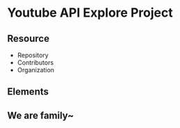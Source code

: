 # Youtube API Explore Project

## Resource

- Repository
- Contributors
- Organization

## Elements

## We are family~
